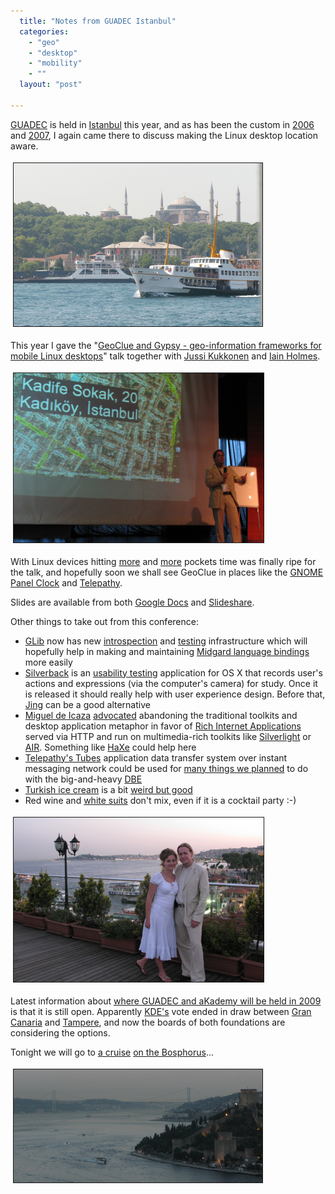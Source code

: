 ```yaml
---
  title: "Notes from GUADEC Istanbul"
  categories: 
    - "geo"
    - "desktop"
    - "mobility"
    - ""
  layout: "post"

---
```

<p>
<a href="http://guadec.org/">GUADEC</a> is held in <a href="http://en.wikipedia.org/wiki/Istanbul">Istanbul</a> this year, and as has been the custom in <a href="http://bergie.iki.fi/blog/synchronization-and-the-free-software-desktop-in-guadec.html">2006</a> and <a href="http://bergie.iki.fi/blog/geoclue_is_appearing.html">2007</a>, I again came there to discuss making the Linux desktop location aware. 
</p><p>
<img src="/files/Guadec_2008_Aya_Sofiya.jpg" height="261" width="398" border="1" hspace="4" vspace="4" alt="Hagia Sophia from the ferry" title="Hagia Sophia from the ferry" /></p><p>
This year I gave the "<a href="http://guadec.expectnation.com/guadec08/public/schedule/detail/32">GeoClue and Gypsy - geo-information frameworks for mobile Linux desktops</a>" talk together with <a href="http://vilunki.wordpress.com/">Jussi Kukkonen</a> and <a href="http://blogs.gnome.org/iain/">Iain Holmes</a>. 
</p><p>
<img src="/files/Guadec_2008_GeoClue_map.jpg" height="271" width="400" border="1" hspace="4" vspace="4" alt="Guadec 2008 GeoClue talk" title="Guadec 2008 GeoClue talk" /></p><p>
With Linux devices hitting <a href="http://www.openmoko.com/">more</a> and <a href="http://europe.nokia.com/A4568578">more</a> pockets time was finally ripe for the talk, and hopefully soon we shall see GeoClue in places like the <a href="http://linuxowns.wordpress.com/2008/03/26/gnome-222-clock-in-ubuntu-710/">GNOME Panel Clock</a> and <a href="http://telepathy.freedesktop.org/wiki/">Telepathy</a>.
</p><p>
Slides are available from both <a href="http://docs.google.com/Presentation?id=dd4m6zsj_5z2jbjqc9">Google Docs</a> and <a href="http://www.slideshare.net/bergie/geoclue-and-gypsy/">Slideshare</a>.
</p><p>
Other things to take out from this conference:
</p><ul><li><a href="http://www.gtk.org/">GLib</a> now has new <a href="http://live.gnome.org/GObjectIntrospection/">introspection</a> and <a href="http://blogs.gnome.org/timj/2008/06/24/23062008-writing-unit-tests-with-glib/">testing</a> infrastructure which will hopefully help in making and maintaining <a href="http://bergie.iki.fi/blog/midgard_2-more_than_just_php-more_than_just_cms.html">Midgard language bindings</a> more easily</li>
<li><a href="http://www.silverbackapp.com/">Silverback</a> is an <a href="http://en.wikipedia.org/wiki/Usability_testing">usability testing</a> application for OS X that records user's actions and expressions (via the computer's camera) for study. Once it is released it should really help with user experience design. Before that, <a href="http://www.jingproject.com/">Jing</a> can be a good alternative</li>
<li><a href="http://tirania.org/blog/">Miguel de Icaza</a> <a href="http://tirania.org/blog/archive/2008/Jul-08.html">advocated</a> abandoning the traditional toolkits and desktop application metaphor in favor of <a href="http://en.wikipedia.org/wiki/Rich_Internet_application">Rich Internet Applications</a> served via HTTP and run on multimedia-rich toolkits like <a href="http://www.mono-project.com/Moonlight">Silverlight</a> or <a href="http://www.adobe.com/devnet/air/">AIR</a>. Something like <a href="http://haxe.org/doc/intro">HaXe</a> could help here</li>
<li><a href="http://telepathy.freedesktop.org/wiki/Tubes">Telepathy's Tubes</a> application data transfer system over instant messaging network could be used for <a href="http://bergie.iki.fi/blog/finding-resources-automatically-in-openpsa.html">many things we planned</a> to do with the big-and-heavy <a href="http://bergie.iki.fi/blog/first-look-at-digital-business-ecosystem.html">DBE</a></li>
<li><a href="http://en.wikipedia.org/wiki/Dondurma">Turkish ice cream</a> is a bit <a href="http://live.gnome.org/GUADEC/2008/Events/IceCreamDeathmatch">weird but good</a></li>
<li>Red wine and <a href="http://www.deathmonkey.org/view/being-a-monkey.html">white suits</a> don't mix, even if it is a cocktail party :-)</li>
</ul><p>
<img src="/files/Guadec_2008_Cocktail_Party.jpg" height="263" width="400" border="1" hspace="4" vspace="4" alt="Guadec 2008 Cocktail Party" title="Guadec 2008 Cocktail Party" /></p><p>
Latest information about <a href="http://www.gnome.org/~behdad/akademy+guadec-2009-bids/">where GUADEC and aKademy will be held in 2009</a> is that it is still open. Apparently <a href="http://www.kde.org/">KDE's</a> vote ended in draw between <a href="http://grancanariadesktopmeeting.eslic.es/index.php/Portada_english">Gran Canaria</a> and <a href="http://bergie.iki.fi/blog/tampere_is_a_candidate_for_guadec_and_akademy_2009.html">Tampere</a>, and now the boards of both foundations are considering the options.
</p><p>
Tonight we will go to <a href="http://cass.no-ip.com/~cassidy/blog/index.php/post/2008/07/10/Collabora-boat-party-tonight">a cruise</a> <a href="http://flickr.com/search/?q=bosphorus&amp;m=tags&amp;ss=2&amp;s=int">on the Bosphorus</a>...
</p><p>
<img src="/files/Guadec_2008_Rumeli_Hisari-1.jpg" height="181" width="398" border="1" hspace="4" vspace="4" alt="Rumeli Hisari" title="Rumeli Hisari" /></p>